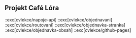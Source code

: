 ## Projekt Café Lóra

::exc[cvlekce/napoje-api]
::exc[cvlekce/objednavani]
::exc[cvlekce/routovani]
::exc[cvlekce/objednavka-stranka]
::exc[cvlekce/objednavka-obsah]
::exc[cvlekce/github-pages]
